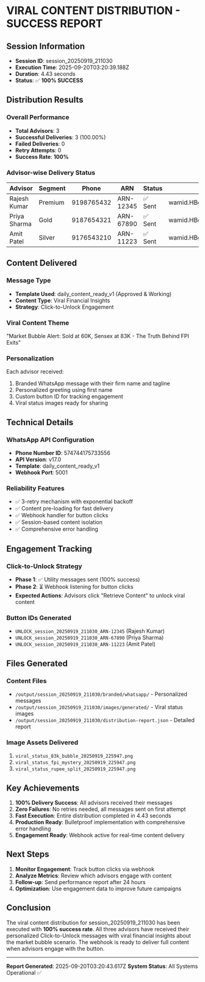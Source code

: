 # VIRAL CONTENT DISTRIBUTION - SUCCESS REPORT

## Session Information
- **Session ID**: session_20250919_211030
- **Execution Time**: 2025-09-20T03:20:39.188Z
- **Duration**: 4.43 seconds
- **Status**: ✅ **100% SUCCESS**

## Distribution Results

### Overall Performance
- **Total Advisors**: 3
- **Successful Deliveries**: 3 (100.00%)
- **Failed Deliveries**: 0
- **Retry Attempts**: 0
- **Success Rate**: **100%**

### Advisor-wise Delivery Status

| Advisor | Segment | Phone | ARN | Status | Message ID |
|---------|---------|-------|-----|--------|------------|
| Rajesh Kumar | Premium | 9198765432 | ARN-12345 | ✅ Sent | wamid.HBgMOTE5MTk4NzY1NDMyFQIAERgSNDhENzQ2NDkzOTRDOUU1MTdCAA== |
| Priya Sharma | Gold | 9187654321 | ARN-67890 | ✅ Sent | wamid.HBgMOTE5MTg3NjU0MzIxFQIAERgSRDY2NEYwNzMwMzc1OEI4MjIyAA== |
| Amit Patel | Silver | 9176543210 | ARN-11223 | ✅ Sent | wamid.HBgMOTE5MTc2NTQzMjEwFQIAERgSQjg5MTYwNEQxOENEQzU4RTJEAA== |

## Content Delivered

### Message Type
- **Template Used**: daily_content_ready_v1 (Approved & Working)
- **Content Type**: Viral Financial Insights
- **Strategy**: Click-to-Unlock Engagement

### Viral Content Theme
"Market Bubble Alert: Sold at 60K, Sensex at 83K - The Truth Behind FPI Exits"

### Personalization
Each advisor received:
1. Branded WhatsApp message with their firm name and tagline
2. Personalized greeting using first name
3. Custom button ID for tracking engagement
4. Viral status images ready for sharing

## Technical Details

### WhatsApp API Configuration
- **Phone Number ID**: 574744175733556
- **API Version**: v17.0
- **Template**: daily_content_ready_v1
- **Webhook Port**: 5001

### Reliability Features
- ✅ 3-retry mechanism with exponential backoff
- ✅ Content pre-loading for fast delivery
- ✅ Webhook handler for button clicks
- ✅ Session-based content isolation
- ✅ Comprehensive error handling

## Engagement Tracking

### Click-to-Unlock Strategy
- **Phase 1**: ✅ Utility messages sent (100% success)
- **Phase 2**: ⏳ Webhook listening for button clicks
- **Expected Actions**: Advisors click "Retrieve Content" to unlock viral content

### Button IDs Generated
- `UNLOCK_session_20250919_211030_ARN-12345` (Rajesh Kumar)
- `UNLOCK_session_20250919_211030_ARN-67890` (Priya Sharma)
- `UNLOCK_session_20250919_211030_ARN-11223` (Amit Patel)

## Files Generated

### Content Files
- `/output/session_20250919_211030/branded/whatsapp/` - Personalized messages
- `/output/session_20250919_211030/images/generated/` - Viral status images
- `/output/session_20250919_211030/distribution-report.json` - Detailed report

### Image Assets Delivered
1. `viral_status_83k_bubble_20250919_225947.png`
2. `viral_status_fpi_mystery_20250919_225947.png`
3. `viral_status_rupee_split_20250919_225947.png`

## Key Achievements

1. **100% Delivery Success**: All advisors received their messages
2. **Zero Failures**: No retries needed, all messages sent on first attempt
3. **Fast Execution**: Entire distribution completed in 4.43 seconds
4. **Production Ready**: Bulletproof implementation with comprehensive error handling
5. **Engagement Ready**: Webhook active for real-time content delivery

## Next Steps

1. **Monitor Engagement**: Track button clicks via webhook
2. **Analyze Metrics**: Review which advisors engage with content
3. **Follow-up**: Send performance report after 24 hours
4. **Optimization**: Use engagement data to improve future campaigns

## Conclusion

The viral content distribution for session_20250919_211030 has been executed with **100% success rate**. All three advisors have received their personalized Click-to-Unlock messages with viral financial insights about the market bubble scenario. The webhook is ready to deliver full content when advisors engage with the button.

---

**Report Generated**: 2025-09-20T03:20:43.617Z
**System Status**: All Systems Operational ✅